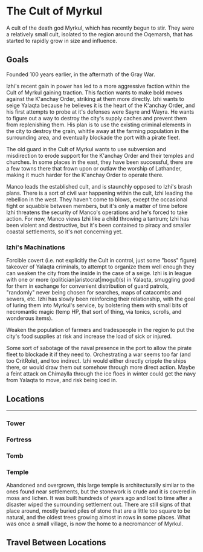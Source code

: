 # The Cult of Myrkul
A cult of the death god Myrkul, which has recently begun to stir.  They were a relatively small cult, isolated to the region around the Oqemarsh, that has started to rapidly grow in size and influence.

## Goals

Founded 100 years earlier, in the aftermath of the Gray War.

Izhi's recent gain in power has led to a more aggressive faction within the Cult of Myrkul gaining traction.  This faction wants to make bold moves against the K'anchay Order, striking at them more directly.  Izhi wants to seige Yalaqta because he believes it is the heart of the K'anchay Order, and his first attempts to probe at it's defenses were Sayre and Wayra.  He wants to figure out a way to destroy the city's supply caches and prevent them from replenishing them.  His plan is to use the existing criminal elements in the city to destroy the grain, whittle away at the farming population in the surrounding area, and eventually blockade the port with a pirate fleet.

The old guard in the Cult of Myrkul wants to use subversion and misdirection to erode support for the K'anchay Order and their temples and churches.  In some places in the east, they have been successful, there are a few towns there that frown upon or outlaw the worship of Lathander, making it much harder for the K'anchay Order to operate there.

Manco leads the established cult, and is staunchly opposed to Izhi's brash plans.  There is a sort of civil war happening within the cult, Izhi leading the rebellion in the west.  They haven't come to blows, except the occasional fight or squabble between members, but it's only a matter of time before Izhi threatens the security of Manco's operations and he's forced to take action.  For now, Manco views Izhi like a child throwing a tantrum; Izhi has been violent and destructive, but it's been contained to piracy and smaller coastal settlements, so it's not concerning yet.

### Izhi's Machinations

Forcible covert (i.e. not explicitly the Cult in control, just some "boss" figure) takeover of Yalaqta criminals, to attempt to organize them well enough they can weaken the city from the inside in the case of a seige.  Izhi is in league with one or more (politician|aristocrat|mogul)(s) in Yalaqta, smuggling good for them in exchange for convenient distribution of guard patrols, "randomly" never being chosen for searches, maps of catacombs and sewers, etc.  Izhi has slowly been reinforcing their relationship, with the goal of luring them into Myrkul's service, by bolstering them with small bits of necromantic magic (temp HP, that sort of thing, via tonics, scrolls, and wonderous items).

Weaken the population of farmers and tradespeople in the region to put the city's food supplies at risk and increase the load of sick or injured.

Some sort of sabotage of the naval presence in the port to allow the pirate fleet to blockade it if they need to.  Orchestrating a war seems too far (and too CritRole), and too indirect.  Izhi would either directly cripple the ships there, or would draw them out somehow through more direct action.  Maybe a feint attack on Chimaylla through the ice floes in winter could get the navy from Yalaqta to move, and risk being iced in.


## Locations
---

### Tower

### Fortress

### Tomb

### Temple

Abandoned and overgrown, this large temple is architecturally similar to the ones found near settlements, but the stonework is crude and it is covered in moss and lichen.  It was built hundreds of years ago and lost to time after a disaster wiped the surrounding settlement out.  There are still signs of that place around, mostly buried piles of stone that are a little too square to be natural, and the oldest trees growing almost in rows in some places.  What was once a small village, is now the home to a necromancer of Myrkul.


## Travel Between Locations

